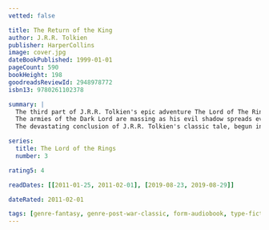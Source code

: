 ```yaml
---
vetted: false

title: The Return of the King
author: J.R.R. Tolkien
publisher: HarperCollins
image: cover.jpg
dateBookPublished: 1999-01-01
pageCount: 590
bookHeight: 198
goodreadsReviewId: 2948978772
isbn13: 9780261102378

summary: |
  The third part of J.R.R. Tolkien's epic adventure The Lord of The Rings.
  The armies of the Dark Lord are massing as his evil shadow spreads even wider. Men, Dwarves, Elves and Ents unite forces to do battle against the Dark. Meanwhile, Frodo and Sam struggle further into Mordor in their heroic quest to destroy the One Ring.
  The devastating conclusion of J.R.R. Tolkien's classic tale, begun in the The Fellowship of the Rings and The Two Towers.

series:
  title: The Lord of the Rings
  number: 3

rating5: 4

readDates: [[2011-01-25, 2011-02-01], [2019-08-23, 2019-08-29]]

dateRated: 2011-02-01

tags: [genre-fantasy, genre-post-war-classic, form-audiobook, type-fiction]
---
```

